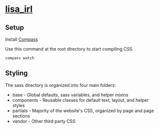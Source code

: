 # [lisa_irl](http://bernard.wang/lisa_irl/)

## Setup
Install [Compass](http://compass-style.org/install/)

Use this command at the root directory to start compiling CSS
```
compass watch
```

## Styling
The sass directory is organized into four main folders:
* base - Global defaults, sass variables, and helper mixins
*	components - Reusable classes for default text, layout, and helper styles
* partials - Majority of the website's CSS, organized by page and page sections
* vendor - Other third party CSS